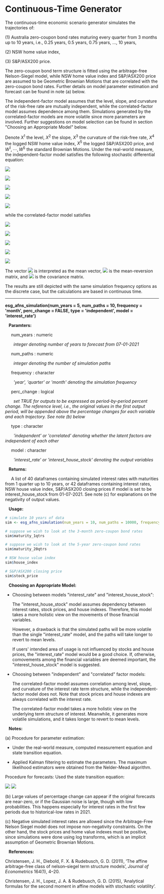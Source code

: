 # Continuous-Time Generator

The continuous-time economic scenario generator simulates the trajectories of: 

(1) Australia zero-coupon bond rates maturing every quarter from 3 months up to 10 years, i.e., 0.25 years, 0.5 years, 0.75 years, ..., 10 years, 

(2) NSW home value index,  

(3) S&P/ASX200 price. 

The zero-coupon bond term structure is fitted using the arbitrage-free Nelson-Siegel model, while NSW home value index and S&P/ASX200 price are assumed to be Geometric Brownian Motions that are correlated with the zero-coupon bond rates. Further details on model parameter estimation and forecast can be found in note (a) below. 

The independent-factor model assumes that the level, slope, and curvature of the risk-free rate are mutually independent, while the correlated-factor model assumes dependence among them. Simulations generated by the correlated-factor models are more volatile since more parameters are involved. Further suggestions on model selection can be found in section "Choosing an Appropriate Model" below. 

Denote $X^1$ the level, $X^2$ the slope, $X^3$ the curvature of the risk-free rate, $X^4$ the logged NSW home value index, $X^5$ the logged S&P/ASX200 price, and $W^1, \cdots, W^5$ the standard Brownian Motions. Under the real-world measure, the independent-factor model satisfies the following stochastic differential equation: 

![](https://latex.codecogs.com/svg.image?dX_t^1&space;=&space;[\theta_1&space;-&space;\kappa_{11}X_t^1&space;]dt&space;&plus;&space;\sigma_{11}&space;dW_t^1,)

![](https://latex.codecogs.com/svg.image?dX_t^2&space;=&space;[\theta_2&space;-&space;\kappa_{22}&space;X_t^2&space;]dt&space;&plus;&space;\sigma_{22}&space;dW_t^2,)

![](https://latex.codecogs.com/svg.image?dX_t^3&space;=&space;[\theta_3&space;-\kappa_{33}&space;X_t^3]&space;dt&space;&plus;&space;\sigma_{33}&space;dW_t^3,)

![](https://latex.codecogs.com/svg.image?dX_t^4&space;=&space;[\theta_4&space;&plus;&space;X_t^1&space;&plus;&space;X_t^2]dt&space;&plus;&space;\sum_{i=1}^4&space;\sigma_{4i}&space;dW_t^i,)

![](https://latex.codecogs.com/svg.image?dX_t^5&space;=&space;[\theta_5&space;&plus;&space;X_t^1&space;&plus;&space;X_t^2]dt&space;&plus;&space;\sum_{i=1}^5&space;\sigma_{5i}&space;dW_t^i&space;,)

while the correlated-factor model satisfies 

![](https://latex.codecogs.com/svg.image?dX_t^1&space;=&space;[\theta_1&space;-&space;\sum_{i=1}^3&space;\kappa_{1i}&space;X_t^i&space;]dt&space;&plus;&space;\sigma_{11}&space;dW_t^1,)

![](https://latex.codecogs.com/svg.image?dX_t^2&space;=&space;[\theta_2&space;-&space;\sum_{i=1}^3&space;\kappa_{2i}&space;X_t^i]dt&space;&plus;&space;\sum_{i=1}^2&space;\sigma_{2i}&space;dW_t^i,)

![](https://latex.codecogs.com/svg.image?dX_t^3&space;=&space;[\theta_3&space;-&space;\sum_{i=1}^3&space;\kappa_{3i}&space;X_t^i]&space;dt&space;&space;&plus;&space;\sum_{i=1}^3&space;\sigma_{3i}&space;dW_t^i,)

![](https://latex.codecogs.com/svg.image?dX_t^4&space;=&space;[\theta_4&space;&plus;&space;X_t^1&space;&plus;&space;X_t^2]&space;dt&space;&plus;&space;\sum_{i=1}^4&space;\sigma_{4i}&space;dW_t^i,)

![](https://latex.codecogs.com/svg.image?dX_t^5&space;=&space;[\theta_5&space;&plus;&space;X_t^1&space;&plus;&space;X_t^2]&space;dt&space;&plus;&space;\sum_{i=1}^5&space;\sigma_{5i}&space;dW_t^i.)

The vector ![](https://latex.codecogs.com/svg.image?(\theta_1,&space;\cdots,&space;\theta_5)^\top) is interpreted as the mean vector, ![](https://latex.codecogs.com/svg.image?K&space;=&space;(\kappa_{ij})) is the mean-reversion matrix, and ![](https://latex.codecogs.com/svg.image?\Sigma&space;=&space;(\sigma_{ij})) is the covariance matrix. 

The results are still depicted with the same simulation frequency options as the discrete case, but the calculations are based in continuous time. 

---

**esg_afns_simulation(num_years = 5, num_paths = 10, frequency = 'month', perc_change = FALSE, type = 'independent', model = 'interest_rate')**

&nbsp;&nbsp; **Paramters:**

&nbsp;&nbsp;&nbsp;&nbsp; num_years : numeric

&nbsp;&nbsp;&nbsp;&nbsp;&nbsp;&nbsp; *integer denoting number of years to forecast from 07-01-2021*

&nbsp;&nbsp;&nbsp;&nbsp; num_paths : numeric

&nbsp;&nbsp;&nbsp;&nbsp;&nbsp;&nbsp; *integer denoting the number of simulation paths*

&nbsp;&nbsp;&nbsp;&nbsp; frequency : character

&nbsp;&nbsp;&nbsp;&nbsp;&nbsp;&nbsp; *'year', 'quarter' or 'month' denoting the simulation frequency*

&nbsp;&nbsp;&nbsp;&nbsp; perc_change : logical

&nbsp;&nbsp;&nbsp;&nbsp;&nbsp;&nbsp; *set TRUE for outputs to be expressed as period-by-period percent change. The reference level, i.e., the original values in the first output period, will be appended above the percentage changes for each variable and each trajectory. See note (b) below*

&nbsp;&nbsp;&nbsp;&nbsp; type : character

&nbsp;&nbsp;&nbsp;&nbsp;&nbsp;&nbsp; *'independent' or 'correlated' denoting whether the latent factors are independent of each other*

&nbsp;&nbsp;&nbsp;&nbsp; model : character

&nbsp;&nbsp;&nbsp;&nbsp;&nbsp;&nbsp; *'interest_rate' or 'interest_house_stock' denoting the output variables*

&nbsp;&nbsp; **Returns:**

&nbsp;&nbsp;&nbsp;&nbsp; A list of 40 dataframes containing simulated interest rates with maturities from 1 quarter up to 10 years, or 42 dataframes containing interest rates, NSW house value index, S&P/ASX200 closing prices if model is set to be interest_house_stock from 01-07-2021. See note (c) for explanations on the negativity of output values. 

&nbsp;&nbsp; **Usage:**

```r
# simulate 10 years of data 
sim <- esg_afns_simulation(num_years = 10, num_paths = 10000, frequency = 'year', type = 'independent', model = 'interest_house_stock')

# suppose we wish to look at the 3-month zero-coupon bond rates
sim$maturity_1qtrs

# suppose we wish to look at the 5-year zero-coupon bond rates
sim$maturity_20qtrs

# NSW house value index 
sim$house_index

# S&P/ASX200 closing price 
sim$stock_price 
```

&nbsp;&nbsp; **Choosing an Appropriate Model:**

* Choosing between models "interest_rate" and "interest_house_stock":  
    
    The "interest_house_stock" model assumes dependency between interest rates, stock prices, and house indexes. Therefore, this model takes a more holistic view on the movements of those financial variables. 
        
    However, a drawback is that the simulated paths will be more volatile than the single "interest_rate" model, and the paths will take longer to revert to mean levels. 
    
    If users' intended area of usage is not influenced by stocks and house prices, the "interest_rate" model would be a good choice. If, otherwise, comovements among the financial variables are deemed important, the "interest_house_stock" model is suggested. 

* Choosing between "independent" and "correlated" factor models:

    The correlated-factor model assumes correlation among level, slope, and curvature of the interest rate term structure, while the independent-factor model does not. Note that stock prices and house indexes are always correlated with the interest rate. 
    
    The correlated-factor model takes a more holistic view on the underlying term structure of interest. Meanwhile, it generates more volatile simulations, and it takes longer to revert to mean levels. 

&nbsp;&nbsp; **Notes:**

(a) Procedure for parameter estimation: 
        
 * Under the real-world measure, computed measurement equation and state transition equation. 
            
 * Applied Kalman filtering to estimate the parameters. The maximum likelihood estimators were obtained from the Nelder-Mead algorithm. 
            
 Procedure for forecasts: Used the state transition equation: 
         
 ![](https://latex.codecogs.com/svg.image?X_{t&plus;\Delta&space;t}&space;=&space;\int_0^{\Delta&space;t}&space;\exp(-K&space;s)ds&space;\theta&space;&plus;&space;\exp(-K&space;\Delta&space;t)&space;X_t&space;&plus;&space;\eta_t,&space;\eta_t&space;\sim&space;\mathcal{N}&space;(0,Q),)
 ![](https://latex.codecogs.com/svg.image?Q&space;=&space;\int_0^{\Delta&space;t}&space;\exp(-K&space;s)&space;\Sigma&space;\Sigma^\top&space;\exp(-K^\top&space;s)&space;ds)

  (b) Large values of percentage change can appear if the original forecasts are near-zero, or if the Gaussian noise is large, though with low probabilities. This happens especially for interest rates in the first few periods due to historical-low rates in 2021. 

  (c) Negative simulated interest rates are allowed since the Arbitrage-Free Nelson Siegel model does not impose non-negativity constraints. On the other hand, the stock prices and home value indexes must be positive, since simulations were done using log transforms, which is an implicit assumption of Geometric Brownian Motions. 

&nbsp;&nbsp; **References:**

Christensen, J. H., Diebold, F. X. & Rudebusch, G. D. (2011), ‘The affine arbitrage-free class of nelson–siegel term structure models’, _Journal of Econometrics_ 164(1), 4–20.

Christensen, J. H., Lopez, J. A. & Rudebusch, G. D. (2015), ‘Analytical formulas for the second moment in affine models with stochastic volatility’.

